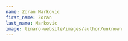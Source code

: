 ```yaml
---
name: Zoran Markovic
first_name: Zoran
last_name: Markovic
image: linaro-website/images/author/unknown
---
```

